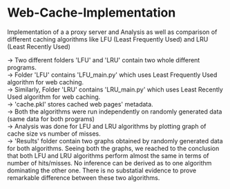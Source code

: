 # Web-Cache-Implementation
Implementation of a a proxy server and Analysis as well as comparison of different caching algorithms like LFU (Least Frequently Used) and LRU (Least Recently Used)

-> Two different folders 'LFU' and 'LRU' contain two whole different programs.
<br>
-> Folder 'LFU' contains 'LFU_main.py' which uses Least Frequently Used algorithm for web caching.
<br>
-> Similarly, Folder 'LRU' contains 'LRU_main.py' which uses Least Recently Used algorithm for web caching.
<br>
-> 'cache.pkl' stores cached web pages' metadata.
<br>
-> Both the algorithms were run independently on randomly generated data (same data for both programs)
<br>
-> Analysis was done for LFU and LRU algorithms by plotting graph of cache size vs number of misses.
<br>
-> 'Results' folder contain two graphs obtained by randomly generated data for both algorithms. Seeing both the graphs, we reached to the conclusion that both LFU and LRU algorithms perform almost the same in terms of number of hits/misses. No inference can be derived as to one algorithm dominating the other one. There is no substatial evidence to prove remarkable difference between these two algorithms. 
<br>
